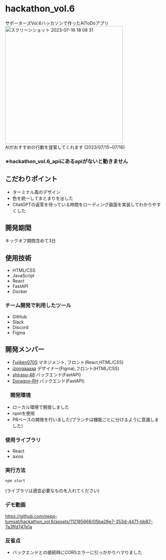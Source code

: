 # hackathon_vol.6
サポーターズVol.6ハッカソンで作ったAIToDoアプリ  
<img width="378" alt="スクリーンショット 2023-07-16 18 08 31" src="https://github.com/nepp-tumsat/hackathon_vol.6/assets/112185666/2b0dd8ab-59c5-4eb8-a44d-c28c898a6fd4">  
AIがおすすめの行動を提案してくれます
(2023/07/15~07/16)

### ※hackathon_vol.6_apiにあるapiがないと動きません

## こだわりポイント
- ターミナル風のデザイン
- 色を統一してまとまりを出した
- ChatGPTの返答を待っている時間をローディング画面を実装してわかりやすくした

## 開発期間
キックオフ期間含めて3日

## 使用技術
- HTML/CSS
- JavaScript
- React
- FastAPI
- Docker

### チーム開発で利用したツール
- GitHub
- Slack
- Discord
- Figma

## 開発メンバー
- [Fujiken0705](https://github.com/Fujiken0705) マネジメント, フロント(React,HTML/CSS)
- [izoogaaaaa](https://github.com/izoogaaaaa) デザイナー(Figma),フロント(HTML/CSS)
- [shirasu-48](https://github.com/shirasu-48) バックエンド(FastAPI)
- [Doragon-RH](https://github.com/Doragon-RH) バックエンド(FastAPI)


### 　開発環境
- ローカル環境で開発しました
- npmを使用
- PRベースの開発を行いました(ブランチは機能ごとに分けるように意識しました)
### 使用ライブラリ
- React
- axios

### 実行方法
```
npm start
```
(ライブラリは適宜必要なものを入れてください)

### デモ動画


https://github.com/nepp-tumsat/hackathon_vol.6/assets/112185666/05ba28e7-353d-4471-bb87-7a3ffd747e1a



### 反省点
- バックエンドとの接続時にCORSエラーに引っかかりハマりました

